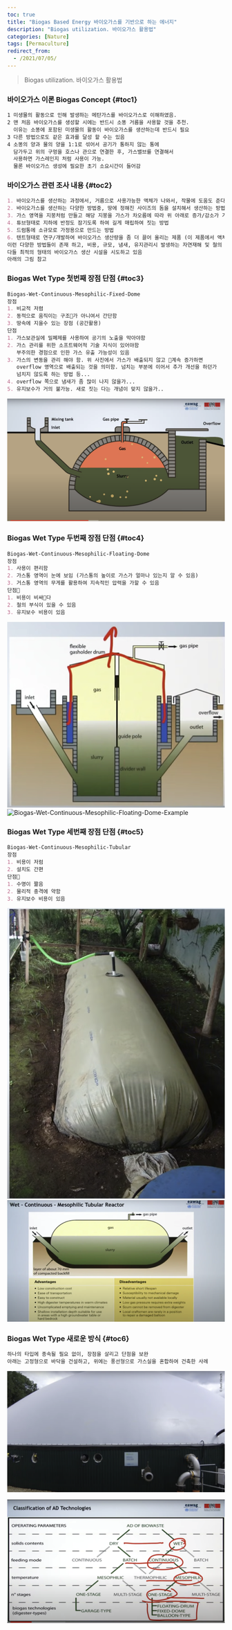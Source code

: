 ```yaml
---
toc: true
title: "Biogas Based Energy 바이오가스를 기반으로 하는 에너지"
description: "Biogas utilization. 바이오가스 활용법" 
categories: [Nature]
tags: [Permaculture]
redirect_from:
  - /2021/07/05/
---
```


> Biogas utilization. 바이오가스 활용법

### 바이오가스 이론 Biogas Concept {#toc1}

```md
1 미생물의 활동으로 인해 발생하는 메탄가스를 바이오가스로 이해하였음.
2 맨 처음 바이오가스를 생성할 시에는 반드시 소똥 거름을 사용할 것을 추천.
  이유는 소똥에 포함된 미생물의 활동이 바이오가스를 생산하는데 반드시 필요
3 다른 방법으로도 같은 효과를 달성 할 수는 있음
4 소똥의 양과 물의 양을 1:1로 섞어서 공기가 통하지 않는 통에
  담가두고 위의 구멍을 호스나 관으로 연결한 후, 가스밸브를 연결해서
  사용하면 가스레인지 처럼 사용이 가능.
  물론 바이오가스 생성에 필요한 초기 소요시간이 들어감
```

### 바이오가스 관련 조사 내용 {#toc2}

```md
1. 바이오가스를 생산하는 과정에서, 거름으로 사용가능한 액체가 나와서, 작물에 도움도 준다는 영상도 보았음
2. 바이오가스를 생산하는 다양한 방법중, 땅에 정해진 사이즈의 돔을 설치해서 생산하는 방법
3. 가스 영역을 지붕처럼 만들고 해당 지붕을 가스가 차오름에 따라 위 아래로 증가/감소가 가능하도록 짓는 방법
4. 튜브형태로 지하에 반정도 잠기도록 하여 길게 매립하여 짓는 방법
5. 드럼통에 소규모로 가정용으로 만드는 방법
6. 텐트형태로 연구/개발하여 바이오가스 생산량을 좀 더 끌어 올리는 제품 (이 제품에서 액체 거름이 발생한다고 보았음)
이런 다양한 방법들이 존재 하고, 비용, 규모, 냄새, 유지관리시 발생하는 자연재해 및 철의 부식 등을 고려하여
다들 최적의 형태의 바이오가스 생산 시설을 시도하고 있음
아래의 그림 참고
```

### Biogas Wet Type 첫번째 장점 단점 {#toc3}

```md
Biogas-Wet-Continuous-Mesophilic-Fixed-Dome
장점
1. 비교적 저렴
2. 동적으로 움직이는 구조가 아니여서 간단함
3. 땅속에 지을수 있는 장점 (공간활용)
단점
1. 가스보관실에 밀폐제를 사용하여 공기의 노출을 막아야함
2. 가스 관리를 위한 소프트웨어적 기술 지식이 있어야함
   부주의한 경험으로 인한 가스 유출 가능성이 있음
3. 가스의 변동을 관리 해야 함. 위 사진에서 가스가 배출되지 않고 계속 증가하면
   overflow 영역으로 배출되는 것을 의미함. 넘치는 부분에 이어서 추가 개선을 하던가
   넘치지 않도록 하는 방법 등...
4. overflow 쪽으로 냄새가 좀 많이 나지 않을가...
5. 유지보수가 거의 불가능. 새로 짓는 다는 개념이 맞지 않을가..
```

![Biogas-Wet-Continuous-Mesophilic-Fixed-Dome](/assets/images/screen/Biogas02.png)

### Biogas Wet Type 두번째 장점 단점 {#toc4}

```md
Biogas-Wet-Continuous-Mesophilic-Floating-Dome
장점
1. 사용이 편리함
2. 가스통 영역이 눈에 보임 (가스통의 높이로 가스가 얼마나 있는지 알 수 있음)
3. 거스통 영역의 무게를 활용하여 지속적인 압력을 가할 수 있음
단점
1. 비용이 비싸다
2. 철의 부식이 있을 수 있음
3. 유지보수 비용이 있음
```

![Biogas-Wet-Continuous-Mesophilic-Floating-Dome](/assets/images/screen/Biogas03.png)
![Biogas-Wet-Continuous-Mesophilic-Floating-Dome-Example](/assets/images/screen/Biogas04.png)

### Biogas Wet Type 세번째 장점 단점 {#toc5}

```md
Biogas-Wet-Continuous-Mesophilic-Tubular
장점
1. 비용이 저럼
2. 설치도 간편
단점
1. 수명이 짦음
2. 물리적 충격에 약함
3. 유지보수 비용이 있음
```

![Biogas-Wet-Continuous-Mesophilic-Tubular01](/assets/images/screen/Biogas05.png)
![Biogas-Wet-Continuous-Mesophilic-Tubular02](/assets/images/screen/Biogas06.png)

### Biogas Wet Type 새로운 방식  {#toc6}

```md
하나의 타입에 종속될 필요 없이, 장점을 살리고 단점을 보완
아래는 고정형으로 바닥을 건설하고, 위에는 풍선형으로 가스실을 혼합하여 건축한 사례

```

![Biogas-Wet-Continuous-Mesophilic-Example](/assets/images/screen/Biogas07.png)

![Biogas구분](/assets/images/screen/Biogas01.png)
